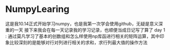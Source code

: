 # NumpyLearing
这是我10.14正式开始学习numpy，也是我第一次学会使用github，无疑是意义深重的一天
接下来我会在每一天记录我的学习记录，也顺便当成日记写了算了
day 1 :
通过莫凡学习了基本的创数组和怎么样使用np库函进行相关的矩阵运算，其中印象比较深刻的是能够对行对列进行相关的求和，求行列最大值的操作方法
